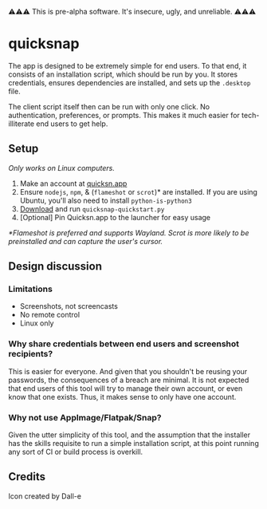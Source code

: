 ⚠️⚠️⚠️ This is pre-alpha software. It's insecure, ugly, and unreliable. ⚠️⚠️⚠️

# quicksnap

The app is designed to be extremely simple for end users. To that end, it consists of an installation script, which should be run by you. It stores credentials, ensures dependencies are installed, and sets up the `.desktop` file.

The client script itself then can be run with only one click. No authentication, preferences, or prompts. This makes it much easier for tech-illiterate end users to get help.

## Setup
*Only works on Linux computers.*
1. Make an account at [quicksn.app](https://quicksn.app)
2. Ensure `nodejs`, `npm`, & (`flameshot` or `scrot`)* are installed. If you are using Ubuntu, you'll also need to install `python-is-python3`
3. [Download](https://raw.githubusercontent.com/jomra/quicksnap/main/quicksnap-quickstart.py) and run `quicksnap-quickstart.py`
4. [Optional] Pin Quicksn.app to the launcher for easy usage

_\*Flameshot is preferred and supports Wayland. Scrot is more likely to be preinstalled and can capture the user's cursor._

## Design discussion

### Limitations
* Screenshots, not screencasts
* No remote control
* Linux only

### Why share credentials between end users and screenshot recipients?
This is easier for everyone. And given that you shouldn't be reusing your passwords, the consequences of a breach are minimal. It is not expected that end users of this tool will try to manage their own account, or even know that one exists. Thus, it makes sense to only have one account.

### Why not use AppImage/Flatpak/Snap?
Given the utter simplicity of this tool, and the assumption that the installer has the skills requisite to run a simple installation script, at this point running any sort of CI or build process is overkill.

## Credits
Icon created by Dall-e
